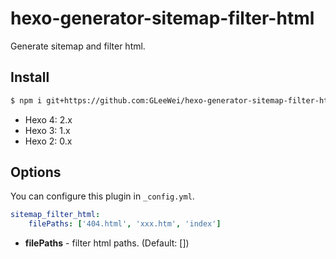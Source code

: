 # hexo-generator-sitemap-filter-html

Generate sitemap and filter html.

## Install

``` bash
$ npm i git+https://github.com:GLeeWei/hexo-generator-sitemap-filter-html.git --save-dev
```

- Hexo 4: 2.x
- Hexo 3: 1.x
- Hexo 2: 0.x

## Options

You can configure this plugin in `_config.yml`.

``` yaml
sitemap_filter_html:
    filePaths: ['404.html', 'xxx.htm', 'index']
```

- **filePaths** - filter html paths. (Default: [])
